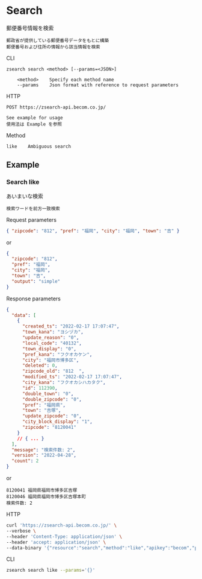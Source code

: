 # Search

郵便番号情報を検索

```text
郵政省が提供している郵便番号データをもとに構築
郵便番号および住所の情報から該当情報を検索
```

CLI

```text
zsearch search <method> [--params=<JSON>]

    <method>    Specify each method name
    --params    Json format with reference to request parameters
```

HTTP

```text
POST https://zsearch-api.becom.co.jp/

See example for usage
使用法は Example を参照
```

Method

```text
like    Ambiguous search
```

## Example

### Search like

あいまいな検索

```text
検索ワードを前方一致検索
```

Request parameters

```json
{ "zipcode": "812", "pref": "福岡", "city": "福岡", "town": "吉" }
```

or

```json
{
  "zipcode": "812",
  "pref": "福岡",
  "city": "福岡",
  "town": "吉",
  "output": "simple"
}
```

Response parameters

```json
{
  "data": [
    {
      "created_ts": "2022-02-17 17:07:47",
      "town_kana": "ヨシヅカ",
      "update_reason": "0",
      "local_code": "40132",
      "town_display": "0",
      "pref_kana": "フクオカケン",
      "city": "福岡市博多区",
      "deleted": 0,
      "zipcode_old": "812  ",
      "modified_ts": "2022-02-17 17:07:47",
      "city_kana": "フクオカシハカタク",
      "id": 112390,
      "double_town": "0",
      "double_zipcode": "0",
      "pref": "福岡県",
      "town": "吉塚",
      "update_zipcode": "0",
      "city_block_display": "1",
      "zipcode": "8120041"
    }
    // { ... }
  ],
  "message": "検索件数: 2",
  "version": "2022-04-28",
  "count": 2
}
```

or

```text
8120041 福岡県福岡市博多区吉塚
8120046 福岡県福岡市博多区吉塚本町
検索件数: 2
```

HTTP

```zsh
curl 'https://zsearch-api.becom.co.jp/' \
--verbose \
--header 'Content-Type: application/json' \
--header 'accept: application/json' \
--data-binary '{"resource":"search","method":"like","apikey":"becom","params":{}}'
```

CLI

```zsh
zsearch search like --params='{}'
```
